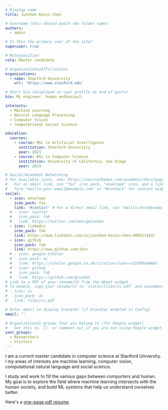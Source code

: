 ```yaml
---
# Display name
title: Junshen Kevin Chen

# Username (this should match the folder name)
authors:
  - admin

# Is this the primary user of the site?
superuser: true

# Role/position
role: Master Candidate

# Organizations/Affiliations
organizations:
  - name: Stanford University
    url: 'https://www.stanford.edu'

# Short bio (displayed in user profile at end of posts)
bio: ML engineer, human enthusiast.

interests:
  - Machine Learning
  - Natural Language Processing
  - Computer Vision
  - Computational Social Science

education:
  courses:
    - course: MSc in Artificial Intelligence
      institution: Stanford University
      year: 2021
    - course: BSc in Computer Science
      institution: University of California, San Diego
      year: 2019

# Social/Academic Networking
# For available icons, see: https://sourcethemes.com/academic/docs/page-builder/#icons
#   For an email link, use "fas" icon pack, "envelope" icon, and a link in the
#   form "mailto:your-email@example.com" or "#contact" for contact widget.
social:
  - icon: envelope
    icon_pack: fas
    link: '#contact' # For a direct email link, use "mailto:test@example.org".
  # - icon: twitter
  #   icon_pack: fab
  #   link: https://twitter.com/GeorgeCushen
  - icon: linkedin
    icon_pack: fab
    link: https://www.linkedin.com/in/junshen-kevin-chen-499511163/
  - icon: github
    icon_pack: fab
    link: https://www.github.com/jkvc
  # - icon: google-scholar
  #   icon_pack: ai
  #   link: https://scholar.google.co.uk/citations?user=sIwtMXoAAAAJ
  # - icon: github
  #   icon_pack: fab
  #   link: https://github.com/gcushen
# Link to a PDF of your resume/CV from the About widget.
# To enable, copy your resume/CV to `static/files/cv.pdf` and uncomment the lines below.
# - icon: cv
#   icon_pack: ai
#   link: files/cv.pdf

# Enter email to display Gravatar (if Gravatar enabled in Config)
email: ''

# Organizational groups that you belong to (for People widget)
#   Set this to `[]` or comment out if you are not using People widget.
user_groups:
  - Researchers
  - Visitors
---
```


I am a current master candidate in computer science at Stanford University. I my areas of interests are machine learning, computer vision, computational natural language and social science.

I study and work to fill the various gaps between compurters and human. My goal is to explore the field where machine learning intersects with the human society, and build ML systems that help us understand ourselves better.

Here's a [one-page pdf resume](https://github.com/jkvc/resume/blob/master/resume.pdf).
